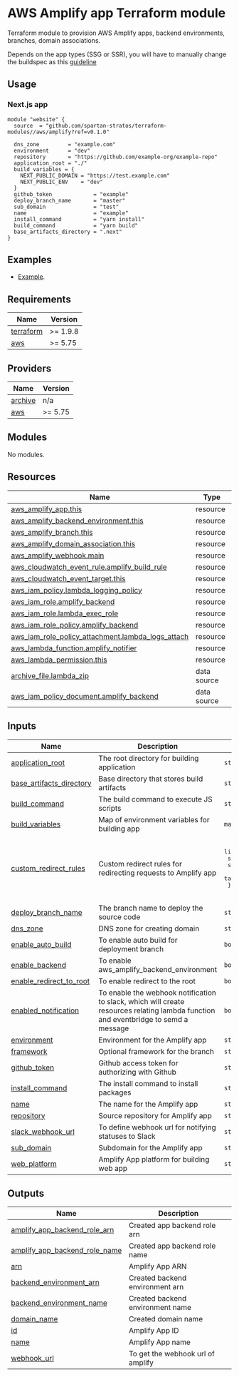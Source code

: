 # AWS Amplify app Terraform module

Terraform module to provision AWS Amplify apps, backend environments, branches, domain associations.

Depends on the app types (SSG or SSR), you will have to manually change the buildspec as
this [guideline](https://docs.aws.amazon.com/amplify/latest/userguide/deploy-nextjs-app.html)

## Usage

### Next.js app

```hcl
module "website" {
  source  = "github.com/spartan-stratos/terraform-modules//aws/amplify?ref=v0.1.0"

  dns_zone         = "example.com"
  environment      = "dev"
  repository       = "https://github.com/example-org/example-repo"
  application_root = "./"
  build_variables = {
    NEXT_PUBLIC_DOMAIN = "https://test.example.com"
    NEXT_PUBLIC_ENV    = "dev"
  }
  github_token             = "example"
  deploy_branch_name       = "master"
  sub_domain               = "test"
  name                     = "example"
  install_command          = "yarn install"
  build_command            = "yarn build"
  base_artifacts_directory = ".next"
}

```

## Examples

- [Example](./examples/nextjs-app/).

<!-- BEGIN_TF_DOCS -->
## Requirements

| Name | Version |
|------|---------|
| <a name="requirement_terraform"></a> [terraform](#requirement\_terraform) | >= 1.9.8 |
| <a name="requirement_aws"></a> [aws](#requirement\_aws) | >= 5.75 |

## Providers

| Name | Version |
|------|---------|
| <a name="provider_archive"></a> [archive](#provider\_archive) | n/a |
| <a name="provider_aws"></a> [aws](#provider\_aws) | >= 5.75 |

## Modules

No modules.

## Resources

| Name | Type |
|------|------|
| [aws_amplify_app.this](https://registry.terraform.io/providers/hashicorp/aws/latest/docs/resources/amplify_app) | resource |
| [aws_amplify_backend_environment.this](https://registry.terraform.io/providers/hashicorp/aws/latest/docs/resources/amplify_backend_environment) | resource |
| [aws_amplify_branch.this](https://registry.terraform.io/providers/hashicorp/aws/latest/docs/resources/amplify_branch) | resource |
| [aws_amplify_domain_association.this](https://registry.terraform.io/providers/hashicorp/aws/latest/docs/resources/amplify_domain_association) | resource |
| [aws_amplify_webhook.main](https://registry.terraform.io/providers/hashicorp/aws/latest/docs/resources/amplify_webhook) | resource |
| [aws_cloudwatch_event_rule.amplify_build_rule](https://registry.terraform.io/providers/hashicorp/aws/latest/docs/resources/cloudwatch_event_rule) | resource |
| [aws_cloudwatch_event_target.this](https://registry.terraform.io/providers/hashicorp/aws/latest/docs/resources/cloudwatch_event_target) | resource |
| [aws_iam_policy.lambda_logging_policy](https://registry.terraform.io/providers/hashicorp/aws/latest/docs/resources/iam_policy) | resource |
| [aws_iam_role.amplify_backend](https://registry.terraform.io/providers/hashicorp/aws/latest/docs/resources/iam_role) | resource |
| [aws_iam_role.lambda_exec_role](https://registry.terraform.io/providers/hashicorp/aws/latest/docs/resources/iam_role) | resource |
| [aws_iam_role_policy.amplify_backend](https://registry.terraform.io/providers/hashicorp/aws/latest/docs/resources/iam_role_policy) | resource |
| [aws_iam_role_policy_attachment.lambda_logs_attach](https://registry.terraform.io/providers/hashicorp/aws/latest/docs/resources/iam_role_policy_attachment) | resource |
| [aws_lambda_function.amplify_notifier](https://registry.terraform.io/providers/hashicorp/aws/latest/docs/resources/lambda_function) | resource |
| [aws_lambda_permission.this](https://registry.terraform.io/providers/hashicorp/aws/latest/docs/resources/lambda_permission) | resource |
| [archive_file.lambda_zip](https://registry.terraform.io/providers/hashicorp/archive/latest/docs/data-sources/file) | data source |
| [aws_iam_policy_document.amplify_backend](https://registry.terraform.io/providers/hashicorp/aws/latest/docs/data-sources/iam_policy_document) | data source |

## Inputs

| Name | Description | Type | Default | Required |
|------|-------------|------|---------|:--------:|
| <a name="input_application_root"></a> [application\_root](#input\_application\_root) | The root directory for building application | `string` | n/a | yes |
| <a name="input_base_artifacts_directory"></a> [base\_artifacts\_directory](#input\_base\_artifacts\_directory) | Base directory that stores build artifacts | `string` | `".next"` | no |
| <a name="input_build_command"></a> [build\_command](#input\_build\_command) | The build command to execute JS scripts | `string` | `"yarn build"` | no |
| <a name="input_build_variables"></a> [build\_variables](#input\_build\_variables) | Map of environment variables for building app | `map(string)` | n/a | yes |
| <a name="input_custom_redirect_rules"></a> [custom\_redirect\_rules](#input\_custom\_redirect\_rules) | Custom redirect rules for redirecting requests to Amplify app | <pre>list(object({<br/>    source = string<br/>    status = string<br/>    target = string<br/>  }))</pre> | <pre>[<br/>  {<br/>    "source": "/<*>",<br/>    "status": "404",<br/>    "target": "/index.html"<br/>  }<br/>]</pre> | no |
| <a name="input_deploy_branch_name"></a> [deploy\_branch\_name](#input\_deploy\_branch\_name) | The branch name to deploy the source code | `string` | n/a | yes |
| <a name="input_dns_zone"></a> [dns\_zone](#input\_dns\_zone) | DNS zone for creating domain | `string` | n/a | yes |
| <a name="input_enable_auto_build"></a> [enable\_auto\_build](#input\_enable\_auto\_build) | To enable auto build for deployment branch | `bool` | `true` | no |
| <a name="input_enable_backend"></a> [enable\_backend](#input\_enable\_backend) | To enable aws\_amplify\_backend\_environment | `bool` | `true` | no |
| <a name="input_enable_redirect_to_root"></a> [enable\_redirect\_to\_root](#input\_enable\_redirect\_to\_root) | To enable redirect to the root | `bool` | `false` | no |
| <a name="input_enabled_notification"></a> [enabled\_notification](#input\_enabled\_notification) | To enable the webhook notification to slack, which will create resources relating lambda function and eventbridge to semd a message | `bool` | `false` | no |
| <a name="input_environment"></a> [environment](#input\_environment) | Environment for the Amplify app | `string` | n/a | yes |
| <a name="input_framework"></a> [framework](#input\_framework) | Optional framework for the branch | `string` | `null` | no |
| <a name="input_github_token"></a> [github\_token](#input\_github\_token) | Github access token for authorizing with Github | `string` | n/a | yes |
| <a name="input_install_command"></a> [install\_command](#input\_install\_command) | The install command to install packages | `string` | `"yarn install"` | no |
| <a name="input_name"></a> [name](#input\_name) | The name for the Amplify app | `string` | n/a | yes |
| <a name="input_repository"></a> [repository](#input\_repository) | Source repository for Amplify app | `string` | n/a | yes |
| <a name="input_slack_webhook_url"></a> [slack\_webhook\_url](#input\_slack\_webhook\_url) | To define webhook url for notifying statuses to Slack | `string` | `null` | no |
| <a name="input_sub_domain"></a> [sub\_domain](#input\_sub\_domain) | Subdomain for the Amplify app | `string` | `""` | no |
| <a name="input_web_platform"></a> [web\_platform](#input\_web\_platform) | Amplify App platform for building web app | `string` | `"WEB"` | no |

## Outputs

| Name | Description |
|------|-------------|
| <a name="output_amplify_app_backend_role_arn"></a> [amplify\_app\_backend\_role\_arn](#output\_amplify\_app\_backend\_role\_arn) | Created app backend role arn |
| <a name="output_amplify_app_backend_role_name"></a> [amplify\_app\_backend\_role\_name](#output\_amplify\_app\_backend\_role\_name) | Created app backend role name |
| <a name="output_arn"></a> [arn](#output\_arn) | Amplify App ARN |
| <a name="output_backend_environment_arn"></a> [backend\_environment\_arn](#output\_backend\_environment\_arn) | Created backend environment arn |
| <a name="output_backend_environment_name"></a> [backend\_environment\_name](#output\_backend\_environment\_name) | Created backend environment name |
| <a name="output_domain_name"></a> [domain\_name](#output\_domain\_name) | Created domain name |
| <a name="output_id"></a> [id](#output\_id) | Amplify App ID |
| <a name="output_name"></a> [name](#output\_name) | Amplify App name |
| <a name="output_webhook_url"></a> [webhook\_url](#output\_webhook\_url) | To get the webhook url of amplify |
<!-- END_TF_DOCS -->